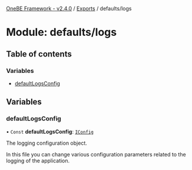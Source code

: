 [OneBE Framework - v2.4.0](../README.md) / [Exports](../modules.md) / defaults/logs

# Module: defaults/logs

## Table of contents

### Variables

- [defaultLogsConfig](defaults_logs.md#defaultlogsconfig)

## Variables

### defaultLogsConfig

• `Const` **defaultLogsConfig**: [`IConfig`](../interfaces/System_IConfig.IConfig.md)

The logging configuration object.

In this file you can change various configuration parameters related to the
logging of the application.
